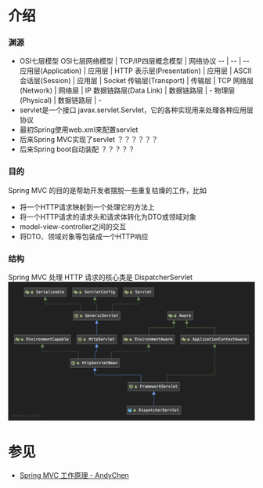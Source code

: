 
# 介绍
### 渊源
- OSI七层模型
    OSI七层网络模型 | TCP/IP四层概念模型 | 网络协议
    -- | -- | -- 
    应用层(Application) | 应用层 | HTTP 
    表示层(Presentation) | 应用层 | ASCII 
    会话层(Session) | 应用层 | Socket 
    传输层(Transport) | 传输层 | TCP 
    网络层(Network) | 网络层 | IP
    数据链路层(Data Link) | 数据链路层 | - 
    物理层(Physical) | 数据链路层 | -
- servlet是一个接口 javax.servlet.Servlet，它的各种实现用来处理各种应用层协议
- 最初Spring使用web.xml来配置servlet
- 后来Spring MVC实现了servlet     ？？？？？？
- 后来Spring boot自动装配     ？？？？？

### 目的
Spring MVC 的目的是帮助开发者摆脱一些重复枯燥的工作，比如
- 将一个HTTP请求映射到一个处理它的方法上
- 将一个HTTP请求的请求头和请求体转化为DTO或领域对象
- model-view-controller之间的交互
- 将DTO、领域对象等包装成一个HTTP响应

### 结构
Spring MVC 处理 HTTP 请求的核心类是 DispatcherServlet
![](../../images/spring/DispatcherServlet.png)

# 参见
- [Spring MVC 工作原理 - AndyChen](https://blog.andycen.com/2020/07/05/Spring-MVC%E5%B7%A5%E4%BD%9C%E5%8E%9F%E7%90%86/)